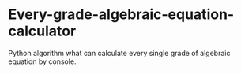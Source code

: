 # Every-grade-algebraic-equation-calculator
Python algorithm what can calculate every single grade of algebraic equation by console.
